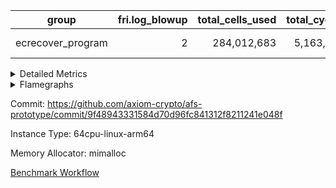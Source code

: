 | group | fri.log_blowup | total_cells_used | total_cycles | total_proof_time_ms |
| --- | --- | --- | --- | --- |
| ecrecover_program | <div style='text-align: right'>2</div>  | <div style='text-align: right'>284,012,683</div>  | <div style='text-align: right'>5,163,177</div>  | <span style="color: green">(-44.0 [-0.2%])</span> <div style='text-align: right'>26,542.0</div>  |


<details>
<summary>Detailed Metrics</summary>

| group | commit_exe_time_ms | execute_and_trace_gen_time_ms | execute_time_ms | fri.log_blowup | keygen_time_ms | num_segments | total_cells_used | total_cycles | total_proof_time_ms |
| --- | --- | --- | --- | --- | --- | --- | --- | --- | --- |
| ecrecover_program | <div style='text-align: right'>7.0</div>  | <span style="color: green">(-103.0 [-1.4%])</span> <div style='text-align: right'>7,426.0</div>  | <span style="color: green">(-49.0 [-0.9%])</span> <div style='text-align: right'>5,692.0</div>  | <div style='text-align: right'>2</div>  | <span style="color: red">(+5.0 [+2.0%])</span> <div style='text-align: right'>254.0</div>  | <div style='text-align: right'>1</div>  | <div style='text-align: right'>284,012,683</div>  | <div style='text-align: right'>5,163,177</div>  | <span style="color: green">(-44.0 [-0.2%])</span> <div style='text-align: right'>26,542.0</div>  |

| group | air_name | constraints | interactions | quotient_deg |
| --- | --- | --- | --- | --- |
| ecrecover_program | ProgramAir | <div style='text-align: right'>4</div>  | <div style='text-align: right'>1</div>  | <div style='text-align: right'>1</div>  |
| ecrecover_program | VmConnectorAir | <div style='text-align: right'>9</div>  | <div style='text-align: right'>3</div>  | <div style='text-align: right'>2</div>  |
| ecrecover_program | PersistentBoundaryAir<8> | <div style='text-align: right'>6</div>  | <div style='text-align: right'>3</div>  | <div style='text-align: right'>2</div>  |
| ecrecover_program | MemoryMerkleAir<8> | <div style='text-align: right'>40</div>  | <div style='text-align: right'>4</div>  | <div style='text-align: right'>2</div>  |
| ecrecover_program | AccessAdapterAir<2> | <div style='text-align: right'>14</div>  | <div style='text-align: right'>5</div>  | <div style='text-align: right'>2</div>  |
| ecrecover_program | AccessAdapterAir<4> | <div style='text-align: right'>14</div>  | <div style='text-align: right'>5</div>  | <div style='text-align: right'>2</div>  |
| ecrecover_program | AccessAdapterAir<8> | <div style='text-align: right'>14</div>  | <div style='text-align: right'>5</div>  | <div style='text-align: right'>2</div>  |
| ecrecover_program | AccessAdapterAir<16> | <div style='text-align: right'>14</div>  | <div style='text-align: right'>5</div>  | <div style='text-align: right'>2</div>  |
| ecrecover_program | AccessAdapterAir<32> | <div style='text-align: right'>14</div>  | <div style='text-align: right'>5</div>  | <div style='text-align: right'>2</div>  |
| ecrecover_program | AccessAdapterAir<64> | <div style='text-align: right'>14</div>  | <div style='text-align: right'>5</div>  | <div style='text-align: right'>2</div>  |
| ecrecover_program | VmAirWrapper<Rv32VecHeapAdapterAir<1, 2, 2, 32, 32>, FieldExpressionCoreAir> | <div style='text-align: right'>449</div>  | <div style='text-align: right'>411</div>  | <div style='text-align: right'>2</div>  |
| ecrecover_program | VmAirWrapper<Rv32VecHeapAdapterAir<2, 2, 2, 32, 32>, FieldExpressionCoreAir> | <div style='text-align: right'>456</div>  | <div style='text-align: right'>422</div>  | <div style='text-align: right'>2</div>  |
| ecrecover_program | KeccakVmAir | <div style='text-align: right'>4,571</div>  | <div style='text-align: right'>321</div>  | <div style='text-align: right'>2</div>  |
| ecrecover_program | VmAirWrapper<Rv32IsEqualModAdapterAir<2, 1, 32, 32>, ModularIsEqualCoreAir<32, 4, 8> | <div style='text-align: right'>223</div>  | <div style='text-align: right'>25</div>  | <div style='text-align: right'>2</div>  |
| ecrecover_program | VmAirWrapper<Rv32VecHeapAdapterAir<2, 1, 1, 32, 32>, ModularMulDivCoreAir> | <div style='text-align: right'>188</div>  | <div style='text-align: right'>156</div>  | <div style='text-align: right'>2</div>  |
| ecrecover_program | VmAirWrapper<Rv32VecHeapAdapterAir<2, 1, 1, 32, 32>, ModularAddSubCoreAir> | <div style='text-align: right'>126</div>  | <div style='text-align: right'>94</div>  | <div style='text-align: right'>2</div>  |
| ecrecover_program | VmAirWrapper<Rv32HintStoreAdapterAir, Rv32HintStoreCoreAir> | <div style='text-align: right'>17</div>  | <div style='text-align: right'>15</div>  | <div style='text-align: right'>2</div>  |
| ecrecover_program | VmAirWrapper<Rv32MultAdapterAir, DivRemCoreAir<4, 8> | <div style='text-align: right'>88</div>  | <div style='text-align: right'>25</div>  | <div style='text-align: right'>2</div>  |
| ecrecover_program | VmAirWrapper<Rv32MultAdapterAir, MulHCoreAir<4, 8> | <div style='text-align: right'>38</div>  | <div style='text-align: right'>24</div>  | <div style='text-align: right'>2</div>  |
| ecrecover_program | VmAirWrapper<Rv32MultAdapterAir, MultiplicationCoreAir<4, 8> | <div style='text-align: right'>26</div>  | <div style='text-align: right'>19</div>  | <div style='text-align: right'>2</div>  |
| ecrecover_program | RangeTupleCheckerAir<2> | <div style='text-align: right'>4</div>  | <div style='text-align: right'>1</div>  | <div style='text-align: right'>1</div>  |
| ecrecover_program | VmAirWrapper<Rv32RdWriteAdapterAir, Rv32AuipcCoreAir> | <div style='text-align: right'>15</div>  | <div style='text-align: right'>11</div>  | <div style='text-align: right'>2</div>  |
| ecrecover_program | VmAirWrapper<Rv32JalrAdapterAir, Rv32JalrCoreAir> | <div style='text-align: right'>20</div>  | <div style='text-align: right'>16</div>  | <div style='text-align: right'>2</div>  |
| ecrecover_program | VmAirWrapper<Rv32CondRdWriteAdapterAir, Rv32JalLuiCoreAir> | <div style='text-align: right'>22</div>  | <div style='text-align: right'>10</div>  | <div style='text-align: right'>2</div>  |
| ecrecover_program | VmAirWrapper<Rv32BranchAdapterAir, BranchLessThanCoreAir<4, 8> | <div style='text-align: right'>41</div>  | <div style='text-align: right'>13</div>  | <div style='text-align: right'>2</div>  |
| ecrecover_program | VmAirWrapper<Rv32BranchAdapterAir, BranchEqualCoreAir<4> | <div style='text-align: right'>25</div>  | <div style='text-align: right'>11</div>  | <div style='text-align: right'>2</div>  |
| ecrecover_program | VmAirWrapper<Rv32LoadStoreAdapterAir, LoadSignExtendCoreAir<4, 8> | <div style='text-align: right'>33</div>  | <div style='text-align: right'>18</div>  | <div style='text-align: right'>2</div>  |
| ecrecover_program | VmAirWrapper<Rv32LoadStoreAdapterAir, LoadStoreCoreAir<4> | <div style='text-align: right'>38</div>  | <div style='text-align: right'>17</div>  | <div style='text-align: right'>2</div>  |
| ecrecover_program | VmAirWrapper<Rv32BaseAluAdapterAir, ShiftCoreAir<4, 8> | <div style='text-align: right'>90</div>  | <div style='text-align: right'>23</div>  | <div style='text-align: right'>2</div>  |
| ecrecover_program | VmAirWrapper<Rv32BaseAluAdapterAir, LessThanCoreAir<4, 8> | <div style='text-align: right'>39</div>  | <div style='text-align: right'>17</div>  | <div style='text-align: right'>2</div>  |
| ecrecover_program | VmAirWrapper<Rv32BaseAluAdapterAir, BaseAluCoreAir<4, 8> | <div style='text-align: right'>43</div>  | <div style='text-align: right'>19</div>  | <div style='text-align: right'>2</div>  |
| ecrecover_program | BitwiseOperationLookupAir<8> | <div style='text-align: right'>4</div>  | <div style='text-align: right'>2</div>  | <div style='text-align: right'>2</div>  |
| ecrecover_program | PhantomAir | <div style='text-align: right'>5</div>  | <div style='text-align: right'>3</div>  | <div style='text-align: right'>2</div>  |
| ecrecover_program | Poseidon2VmAir<BabyBearParameters> | <div style='text-align: right'>525</div>  | <div style='text-align: right'>32</div>  | <div style='text-align: right'>2</div>  |
| ecrecover_program | VariableRangeCheckerAir | <div style='text-align: right'>4</div>  | <div style='text-align: right'>1</div>  | <div style='text-align: right'>1</div>  |

| group | chip_name | rows_used |
| --- | --- | --- |
| ecrecover_program | ProgramChip | <div style='text-align: right'>16,082</div>  |
| ecrecover_program | VmConnectorAir | <div style='text-align: right'>2</div>  |
| ecrecover_program | Boundary | <div style='text-align: right'>63,462</div>  |
| ecrecover_program | Merkle | <div style='text-align: right'>63,802</div>  |
| ecrecover_program | AccessAdapter<2> | <div style='text-align: right'>650</div>  |
| ecrecover_program | AccessAdapter<4> | <div style='text-align: right'>364</div>  |
| ecrecover_program | AccessAdapter<8> | <div style='text-align: right'>253,590</div>  |
| ecrecover_program | AccessAdapter<16> | <div style='text-align: right'>95,140</div>  |
| ecrecover_program | AccessAdapter<32> | <div style='text-align: right'>47,570</div>  |
| ecrecover_program | <Rv32VecHeapAdapterAir<1, 2, 2, 32, 32>,FieldExpressionCoreAir> | <div style='text-align: right'>2,556</div>  |
| ecrecover_program | <Rv32VecHeapAdapterAir<2, 2, 2, 32, 32>,FieldExpressionCoreAir> | <div style='text-align: right'>2,551</div>  |
| ecrecover_program | KeccakVmAir | <div style='text-align: right'>120</div>  |
| ecrecover_program | <Rv32IsEqualModAdapterAir<2, 1, 32, 32>,ModularIsEqualCoreAir<32, 4, 8>> | <div style='text-align: right'>16,045</div>  |
| ecrecover_program | <Rv32VecHeapAdapterAir<2, 1, 1, 32, 32>,ModularMulDivCoreAir> | <div style='text-align: right'>26</div>  |
| ecrecover_program | <Rv32VecHeapAdapterAir<2, 1, 1, 32, 32>,ModularAddSubCoreAir> | <div style='text-align: right'>1,281</div>  |
| ecrecover_program | <Rv32HintStoreAdapterAir,Rv32HintStoreCoreAir> | <div style='text-align: right'>174</div>  |
| ecrecover_program | <Rv32MultAdapterAir,MulHCoreAir<4, 8>> | <div style='text-align: right'>184,740</div>  |
| ecrecover_program | <Rv32MultAdapterAir,MultiplicationCoreAir<4, 8>> | <div style='text-align: right'>195,166</div>  |
| ecrecover_program | RangeTupleCheckerAir<2> | <div style='text-align: right'>524,288</div>  |
| ecrecover_program | <Rv32RdWriteAdapterAir,Rv32AuipcCoreAir> | <div style='text-align: right'>34,858</div>  |
| ecrecover_program | <Rv32JalrAdapterAir,Rv32JalrCoreAir> | <div style='text-align: right'>69,726</div>  |
| ecrecover_program | <Rv32CondRdWriteAdapterAir,Rv32JalLuiCoreAir> | <div style='text-align: right'>32,470</div>  |
| ecrecover_program | <Rv32BranchAdapterAir,BranchLessThanCoreAir<4, 8>> | <div style='text-align: right'>162,420</div>  |
| ecrecover_program | <Rv32BranchAdapterAir,BranchEqualCoreAir<4>> | <div style='text-align: right'>257,923</div>  |
| ecrecover_program | <Rv32LoadStoreAdapterAir,LoadSignExtendCoreAir<4, 8>> | <div style='text-align: right'>74,687</div>  |
| ecrecover_program | <Rv32LoadStoreAdapterAir,LoadStoreCoreAir<4>> | <div style='text-align: right'>1,252,746</div>  |
| ecrecover_program | <Rv32BaseAluAdapterAir,ShiftCoreAir<4, 8>> | <div style='text-align: right'>516,041</div>  |
| ecrecover_program | <Rv32BaseAluAdapterAir,LessThanCoreAir<4, 8>> | <div style='text-align: right'>324,183</div>  |
| ecrecover_program | <Rv32BaseAluAdapterAir,BaseAluCoreAir<4, 8>> | <div style='text-align: right'>2,032,886</div>  |
| ecrecover_program | BitwiseOperationLookupAir<8> | <div style='text-align: right'>65,536</div>  |
| ecrecover_program | PhantomAir | <div style='text-align: right'>2,675</div>  |
| ecrecover_program | Poseidon2VmAir<BabyBearParameters> | <div style='text-align: right'>127,264</div>  |
| ecrecover_program | VariableRangeCheckerAir | <div style='text-align: right'>262,144</div>  |

| group | dsl_ir | opcode | frequency |
| --- | --- | --- | --- |
| ecrecover_program |  | ADD | <div style='text-align: right'>1,496,612</div>  |
| ecrecover_program |  | AND | <div style='text-align: right'>314,883</div>  |
| ecrecover_program |  | AUIPC | <div style='text-align: right'>34,858</div>  |
| ecrecover_program |  | BEQ | <div style='text-align: right'>107,196</div>  |
| ecrecover_program |  | BGE | <div style='text-align: right'>9,005</div>  |
| ecrecover_program |  | BGEU | <div style='text-align: right'>5,265</div>  |
| ecrecover_program |  | BLT | <div style='text-align: right'>67</div>  |
| ecrecover_program |  | BLTU | <div style='text-align: right'>148,083</div>  |
| ecrecover_program |  | BNE | <div style='text-align: right'>150,727</div>  |
| ecrecover_program |  | EcAddNe | <div style='text-align: right'>2,551</div>  |
| ecrecover_program |  | EcDouble | <div style='text-align: right'>2,556</div>  |
| ecrecover_program |  | HINT_STOREW | <div style='text-align: right'>174</div>  |
| ecrecover_program |  | IS_EQ | <div style='text-align: right'>16,049</div>  |
| ecrecover_program |  | JAL | <div style='text-align: right'>16,025</div>  |
| ecrecover_program |  | JALR | <div style='text-align: right'>69,726</div>  |
| ecrecover_program |  | KECCAK256 | <div style='text-align: right'>5</div>  |
| ecrecover_program |  | LOADB | <div style='text-align: right'>74,682</div>  |
| ecrecover_program |  | LOADBU | <div style='text-align: right'>13,230</div>  |
| ecrecover_program |  | LOADH | <div style='text-align: right'>5</div>  |
| ecrecover_program |  | LOADW | <div style='text-align: right'>540,417</div>  |
| ecrecover_program |  | LUI | <div style='text-align: right'>16,445</div>  |
| ecrecover_program |  | MUL | <div style='text-align: right'>195,166</div>  |
| ecrecover_program |  | MULHU | <div style='text-align: right'>184,740</div>  |
| ecrecover_program |  | ModularAddSub | <div style='text-align: right'>1,292</div>  |
| ecrecover_program |  | ModularMulDiv | <div style='text-align: right'>27</div>  |
| ecrecover_program |  | OR | <div style='text-align: right'>199,290</div>  |
| ecrecover_program |  | PHANTOM | <div style='text-align: right'>2,675</div>  |
| ecrecover_program |  | SETUP_ISEQ | <div style='text-align: right'>2</div>  |
| ecrecover_program |  | SLL | <div style='text-align: right'>249,569</div>  |
| ecrecover_program |  | SLTU | <div style='text-align: right'>324,183</div>  |
| ecrecover_program |  | SRA | <div style='text-align: right'>2,562</div>  |
| ecrecover_program |  | SRL | <div style='text-align: right'>263,910</div>  |
| ecrecover_program |  | STOREB | <div style='text-align: right'>115,531</div>  |
| ecrecover_program |  | STOREH | <div style='text-align: right'>10</div>  |
| ecrecover_program |  | STOREW | <div style='text-align: right'>583,558</div>  |
| ecrecover_program |  | SUB | <div style='text-align: right'>17,421</div>  |
| ecrecover_program |  | XOR | <div style='text-align: right'>4,680</div>  |

| group | air_name | dsl_ir | opcode | cells_used |
| --- | --- | --- | --- | --- |
| ecrecover_program | <Rv32BaseAluAdapterAir,BaseAluCoreAir<4, 8>> |  | ADD | <div style='text-align: right'>53,878,032</div>  |
| ecrecover_program | AccessAdapter<8> |  | ADD | <div style='text-align: right'>51</div>  |
| ecrecover_program | Boundary |  | ADD | <div style='text-align: right'>120</div>  |
| ecrecover_program | Merkle |  | ADD | <div style='text-align: right'>64</div>  |
| ecrecover_program | <Rv32BaseAluAdapterAir,BaseAluCoreAir<4, 8>> |  | AND | <div style='text-align: right'>11,335,788</div>  |
| ecrecover_program | <Rv32RdWriteAdapterAir,Rv32AuipcCoreAir> |  | AUIPC | <div style='text-align: right'>732,018</div>  |
| ecrecover_program | AccessAdapter<8> |  | AUIPC | <div style='text-align: right'>34</div>  |
| ecrecover_program | Boundary |  | AUIPC | <div style='text-align: right'>80</div>  |
| ecrecover_program | Merkle |  | AUIPC | <div style='text-align: right'>3,456</div>  |
| ecrecover_program | <Rv32BranchAdapterAir,BranchEqualCoreAir<4>> |  | BEQ | <div style='text-align: right'>2,787,096</div>  |
| ecrecover_program | <Rv32BranchAdapterAir,BranchLessThanCoreAir<4, 8>> |  | BGE | <div style='text-align: right'>288,160</div>  |
| ecrecover_program | <Rv32BranchAdapterAir,BranchLessThanCoreAir<4, 8>> |  | BGEU | <div style='text-align: right'>168,480</div>  |
| ecrecover_program | <Rv32BranchAdapterAir,BranchLessThanCoreAir<4, 8>> |  | BLT | <div style='text-align: right'>2,144</div>  |
| ecrecover_program | <Rv32BranchAdapterAir,BranchLessThanCoreAir<4, 8>> |  | BLTU | <div style='text-align: right'>4,738,656</div>  |
| ecrecover_program | <Rv32BranchAdapterAir,BranchEqualCoreAir<4>> |  | BNE | <div style='text-align: right'>3,918,902</div>  |
| ecrecover_program | <Rv32VecHeapAdapterAir<2, 2, 2, 32, 32>,FieldExpressionCoreAir> |  | EcAddNe | <div style='text-align: right'>1,579,069</div>  |
| ecrecover_program | AccessAdapter<16> |  | EcAddNe | <div style='text-align: right'>255,300</div>  |
| ecrecover_program | AccessAdapter<32> |  | EcAddNe | <div style='text-align: right'>209,346</div>  |
| ecrecover_program | AccessAdapter<8> |  | EcAddNe | <div style='text-align: right'>347,106</div>  |
| ecrecover_program | Boundary |  | EcAddNe | <div style='text-align: right'>240</div>  |
| ecrecover_program | Merkle |  | EcAddNe | <div style='text-align: right'>256</div>  |
| ecrecover_program | <Rv32VecHeapAdapterAir<1, 2, 2, 32, 32>,FieldExpressionCoreAir> |  | EcDouble | <div style='text-align: right'>1,387,908</div>  |
| ecrecover_program | AccessAdapter<16> |  | EcDouble | <div style='text-align: right'>127,750</div>  |
| ecrecover_program | AccessAdapter<32> |  | EcDouble | <div style='text-align: right'>104,755</div>  |
| ecrecover_program | AccessAdapter<8> |  | EcDouble | <div style='text-align: right'>173,740</div>  |
| ecrecover_program | <Rv32HintStoreAdapterAir,Rv32HintStoreCoreAir> |  | HINT_STOREW | <div style='text-align: right'>4,524</div>  |
| ecrecover_program | AccessAdapter<8> |  | HINT_STOREW | <div style='text-align: right'>1,513</div>  |
| ecrecover_program | Boundary |  | HINT_STOREW | <div style='text-align: right'>3,560</div>  |
| ecrecover_program | Merkle |  | HINT_STOREW | <div style='text-align: right'>6,208</div>  |
| ecrecover_program | <Rv32IsEqualModAdapterAir<2, 1, 32, 32>,ModularIsEqualCoreAir<32, 4, 8>> |  | IS_EQ | <div style='text-align: right'>2,664,134</div>  |
| ecrecover_program | AccessAdapter<16> |  | IS_EQ | <div style='text-align: right'>675,250</div>  |
| ecrecover_program | AccessAdapter<32> |  | IS_EQ | <div style='text-align: right'>553,705</div>  |
| ecrecover_program | AccessAdapter<8> |  | IS_EQ | <div style='text-align: right'>918,272</div>  |
| ecrecover_program | Boundary |  | IS_EQ | <div style='text-align: right'>160</div>  |
| ecrecover_program | Merkle |  | IS_EQ | <div style='text-align: right'>576</div>  |
| ecrecover_program | <Rv32CondRdWriteAdapterAir,Rv32JalLuiCoreAir> |  | JAL | <div style='text-align: right'>288,450</div>  |
| ecrecover_program | <Rv32JalrAdapterAir,Rv32JalrCoreAir> |  | JALR | <div style='text-align: right'>1,952,328</div>  |
| ecrecover_program | AccessAdapter<2> |  | KECCAK256 | <div style='text-align: right'>3,575</div>  |
| ecrecover_program | AccessAdapter<4> |  | KECCAK256 | <div style='text-align: right'>2,145</div>  |
| ecrecover_program | KeccakVmAir |  | KECCAK256 | <div style='text-align: right'>379,680</div>  |
| ecrecover_program | <Rv32LoadStoreAdapterAir,LoadSignExtendCoreAir<4, 8>> |  | LOADB | <div style='text-align: right'>2,613,870</div>  |
| ecrecover_program | <Rv32LoadStoreAdapterAir,LoadStoreCoreAir<4>> |  | LOADBU | <div style='text-align: right'>529,200</div>  |
| ecrecover_program | AccessAdapter<8> |  | LOADBU | <div style='text-align: right'>697</div>  |
| ecrecover_program | Boundary |  | LOADBU | <div style='text-align: right'>1,640</div>  |
| ecrecover_program | Merkle |  | LOADBU | <div style='text-align: right'>2,880</div>  |
| ecrecover_program | <Rv32LoadStoreAdapterAir,LoadSignExtendCoreAir<4, 8>> |  | LOADH | <div style='text-align: right'>175</div>  |
| ecrecover_program | <Rv32LoadStoreAdapterAir,LoadStoreCoreAir<4>> |  | LOADW | <div style='text-align: right'>21,616,680</div>  |
| ecrecover_program | AccessAdapter<16> |  | LOADW | <div style='text-align: right'>643,350</div>  |
| ecrecover_program | AccessAdapter<32> |  | LOADW | <div style='text-align: right'>527,547</div>  |
| ecrecover_program | AccessAdapter<8> |  | LOADW | <div style='text-align: right'>997,628</div>  |
| ecrecover_program | Boundary |  | LOADW | <div style='text-align: right'>288,640</div>  |
| ecrecover_program | Merkle |  | LOADW | <div style='text-align: right'>383,040</div>  |
| ecrecover_program | <Rv32CondRdWriteAdapterAir,Rv32JalLuiCoreAir> |  | LUI | <div style='text-align: right'>296,010</div>  |
| ecrecover_program | AccessAdapter<8> |  | LUI | <div style='text-align: right'>17</div>  |
| ecrecover_program | Boundary |  | LUI | <div style='text-align: right'>40</div>  |
| ecrecover_program | <Rv32MultAdapterAir,MultiplicationCoreAir<4, 8>> |  | MUL | <div style='text-align: right'>6,050,146</div>  |
| ecrecover_program | <Rv32MultAdapterAir,MulHCoreAir<4, 8>> |  | MULHU | <div style='text-align: right'>7,204,860</div>  |
| ecrecover_program | <Rv32VecHeapAdapterAir<2, 1, 1, 32, 32>,ModularAddSubCoreAir> |  | ModularAddSub | <div style='text-align: right'>257,108</div>  |
| ecrecover_program | AccessAdapter<16> |  | ModularAddSub | <div style='text-align: right'>129,200</div>  |
| ecrecover_program | AccessAdapter<32> |  | ModularAddSub | <div style='text-align: right'>105,944</div>  |
| ecrecover_program | AccessAdapter<4> |  | ModularAddSub | <div style='text-align: right'>221</div>  |
| ecrecover_program | AccessAdapter<8> |  | ModularAddSub | <div style='text-align: right'>175,746</div>  |
| ecrecover_program | Boundary |  | ModularAddSub | <div style='text-align: right'>720</div>  |
| ecrecover_program | Merkle |  | ModularAddSub | <div style='text-align: right'>2,624</div>  |
| ecrecover_program | <Rv32VecHeapAdapterAir<2, 1, 1, 32, 32>,ModularMulDivCoreAir> |  | ModularMulDiv | <div style='text-align: right'>7,047</div>  |
| ecrecover_program | AccessAdapter<16> |  | ModularMulDiv | <div style='text-align: right'>1,750</div>  |
| ecrecover_program | AccessAdapter<32> |  | ModularMulDiv | <div style='text-align: right'>1,435</div>  |
| ecrecover_program | AccessAdapter<8> |  | ModularMulDiv | <div style='text-align: right'>2,380</div>  |
| ecrecover_program | <Rv32BaseAluAdapterAir,BaseAluCoreAir<4, 8>> |  | OR | <div style='text-align: right'>7,174,440</div>  |
| ecrecover_program | AccessAdapter<8> |  | OR | <div style='text-align: right'>34</div>  |
| ecrecover_program | Boundary |  | OR | <div style='text-align: right'>80</div>  |
| ecrecover_program | Merkle |  | OR | <div style='text-align: right'>64</div>  |
| ecrecover_program | PhantomAir |  | PHANTOM | <div style='text-align: right'>16,050</div>  |
| ecrecover_program | <Rv32IsEqualModAdapterAir<2, 1, 32, 32>,ModularIsEqualCoreAir<32, 4, 8>> |  | SETUP_ISEQ | <div style='text-align: right'>332</div>  |
| ecrecover_program | <Rv32BaseAluAdapterAir,ShiftCoreAir<4, 8>> |  | SLL | <div style='text-align: right'>13,227,157</div>  |
| ecrecover_program | <Rv32BaseAluAdapterAir,LessThanCoreAir<4, 8>> |  | SLTU | <div style='text-align: right'>11,994,771</div>  |
| ecrecover_program | <Rv32BaseAluAdapterAir,ShiftCoreAir<4, 8>> |  | SRA | <div style='text-align: right'>135,786</div>  |
| ecrecover_program | <Rv32BaseAluAdapterAir,ShiftCoreAir<4, 8>> |  | SRL | <div style='text-align: right'>13,987,230</div>  |
| ecrecover_program | AccessAdapter<8> |  | SRL | <div style='text-align: right'>17</div>  |
| ecrecover_program | Boundary |  | SRL | <div style='text-align: right'>40</div>  |
| ecrecover_program | <Rv32LoadStoreAdapterAir,LoadStoreCoreAir<4>> |  | STOREB | <div style='text-align: right'>4,621,240</div>  |
| ecrecover_program | AccessAdapter<16> |  | STOREB | <div style='text-align: right'>107,175</div>  |
| ecrecover_program | AccessAdapter<32> |  | STOREB | <div style='text-align: right'>175,767</div>  |
| ecrecover_program | AccessAdapter<8> |  | STOREB | <div style='text-align: right'>154,156</div>  |
| ecrecover_program | Boundary |  | STOREB | <div style='text-align: right'>191,240</div>  |
| ecrecover_program | Merkle |  | STOREB | <div style='text-align: right'>515,328</div>  |
| ecrecover_program | <Rv32LoadStoreAdapterAir,LoadStoreCoreAir<4>> |  | STOREH | <div style='text-align: right'>400</div>  |
| ecrecover_program | <Rv32LoadStoreAdapterAir,LoadStoreCoreAir<4>> |  | STOREW | <div style='text-align: right'>23,342,320</div>  |
| ecrecover_program | AccessAdapter<16> |  | STOREW | <div style='text-align: right'>437,900</div>  |
| ecrecover_program | AccessAdapter<2> |  | STOREW | <div style='text-align: right'>2,860</div>  |
| ecrecover_program | AccessAdapter<32> |  | STOREW | <div style='text-align: right'>271,215</div>  |
| ecrecover_program | AccessAdapter<4> |  | STOREW | <div style='text-align: right'>1,716</div>  |
| ecrecover_program | AccessAdapter<8> |  | STOREW | <div style='text-align: right'>1,001,062</div>  |
| ecrecover_program | Boundary |  | STOREW | <div style='text-align: right'>782,680</div>  |
| ecrecover_program | Merkle |  | STOREW | <div style='text-align: right'>1,127,104</div>  |
| ecrecover_program | <Rv32BaseAluAdapterAir,BaseAluCoreAir<4, 8>> |  | SUB | <div style='text-align: right'>627,156</div>  |
| ecrecover_program | <Rv32BaseAluAdapterAir,BaseAluCoreAir<4, 8>> |  | XOR | <div style='text-align: right'>168,480</div>  |

| group | air_name | segment | cells | main_cols | perm_cols | prep_cols | rows |
| --- | --- | --- | --- | --- | --- | --- | --- |
| ecrecover_program | ProgramAir | 0 | <div style='text-align: right'>294,912</div>  | <div style='text-align: right'>10</div>  | <div style='text-align: right'>8</div>  |  | <div style='text-align: right'>16,384</div>  |
| ecrecover_program | VmConnectorAir | 0 | <div style='text-align: right'>32</div>  | <div style='text-align: right'>4</div>  | <div style='text-align: right'>12</div>  | <div style='text-align: right'>1</div>  | <div style='text-align: right'>2</div>  |
| ecrecover_program | PersistentBoundaryAir<8> | 0 | <div style='text-align: right'>2,097,152</div>  | <div style='text-align: right'>20</div>  | <div style='text-align: right'>12</div>  |  | <div style='text-align: right'>65,536</div>  |
| ecrecover_program | MemoryMerkleAir<8> | 0 | <div style='text-align: right'>3,407,872</div>  | <div style='text-align: right'>32</div>  | <div style='text-align: right'>20</div>  |  | <div style='text-align: right'>65,536</div>  |
| ecrecover_program | AccessAdapterAir<2> | 0 | <div style='text-align: right'>35,840</div>  | <div style='text-align: right'>11</div>  | <div style='text-align: right'>24</div>  |  | <div style='text-align: right'>1,024</div>  |
| ecrecover_program | AccessAdapterAir<4> | 0 | <div style='text-align: right'>18,944</div>  | <div style='text-align: right'>13</div>  | <div style='text-align: right'>24</div>  |  | <div style='text-align: right'>512</div>  |
| ecrecover_program | AccessAdapterAir<8> | 0 | <div style='text-align: right'>10,747,904</div>  | <div style='text-align: right'>17</div>  | <div style='text-align: right'>24</div>  |  | <div style='text-align: right'>262,144</div>  |
| ecrecover_program | AccessAdapterAir<16> | 0 | <div style='text-align: right'>6,422,528</div>  | <div style='text-align: right'>25</div>  | <div style='text-align: right'>24</div>  |  | <div style='text-align: right'>131,072</div>  |
| ecrecover_program | AccessAdapterAir<32> | 0 | <div style='text-align: right'>4,259,840</div>  | <div style='text-align: right'>41</div>  | <div style='text-align: right'>24</div>  |  | <div style='text-align: right'>65,536</div>  |
| ecrecover_program | VmAirWrapper<Rv32VecHeapAdapterAir<1, 2, 2, 32, 32>, FieldExpressionCoreAir> | 0 | <div style='text-align: right'>5,615,616</div>  | <div style='text-align: right'>543</div>  | <div style='text-align: right'>828</div>  |  | <div style='text-align: right'>4,096</div>  |
| ecrecover_program | VmAirWrapper<Rv32VecHeapAdapterAir<2, 2, 2, 32, 32>, FieldExpressionCoreAir> | 0 | <div style='text-align: right'>6,008,832</div>  | <div style='text-align: right'>619</div>  | <div style='text-align: right'>848</div>  |  | <div style='text-align: right'>4,096</div>  |
| ecrecover_program | KeccakVmAir | 0 | <div style='text-align: right'>569,856</div>  | <div style='text-align: right'>3,164</div>  | <div style='text-align: right'>1,288</div>  |  | <div style='text-align: right'>128</div>  |
| ecrecover_program | VmAirWrapper<Rv32IsEqualModAdapterAir<2, 1, 32, 32>, ModularIsEqualCoreAir<32, 4, 8> | 0 | <div style='text-align: right'>3,637,248</div>  | <div style='text-align: right'>166</div>  | <div style='text-align: right'>56</div>  |  | <div style='text-align: right'>16,384</div>  |
| ecrecover_program | VmAirWrapper<Rv32VecHeapAdapterAir<2, 1, 1, 32, 32>, ModularMulDivCoreAir> | 0 | <div style='text-align: right'>18,464</div>  | <div style='text-align: right'>261</div>  | <div style='text-align: right'>316</div>  |  | <div style='text-align: right'>32</div>  |
| ecrecover_program | VmAirWrapper<Rv32VecHeapAdapterAir<2, 1, 1, 32, 32>, ModularAddSubCoreAir> | 0 | <div style='text-align: right'>800,768</div>  | <div style='text-align: right'>199</div>  | <div style='text-align: right'>192</div>  |  | <div style='text-align: right'>2,048</div>  |
| ecrecover_program | VmAirWrapper<Rv32HintStoreAdapterAir, Rv32HintStoreCoreAir> | 0 | <div style='text-align: right'>15,872</div>  | <div style='text-align: right'>26</div>  | <div style='text-align: right'>36</div>  |  | <div style='text-align: right'>256</div>  |
| ecrecover_program | VmAirWrapper<Rv32MultAdapterAir, MulHCoreAir<4, 8> | 0 | <div style='text-align: right'>36,438,016</div>  | <div style='text-align: right'>39</div>  | <div style='text-align: right'>100</div>  |  | <div style='text-align: right'>262,144</div>  |
| ecrecover_program | VmAirWrapper<Rv32MultAdapterAir, MultiplicationCoreAir<4, 8> | 0 | <div style='text-align: right'>29,097,984</div>  | <div style='text-align: right'>31</div>  | <div style='text-align: right'>80</div>  |  | <div style='text-align: right'>262,144</div>  |
| ecrecover_program | RangeTupleCheckerAir<2> | 0 | <div style='text-align: right'>4,718,592</div>  | <div style='text-align: right'>1</div>  | <div style='text-align: right'>8</div>  | <div style='text-align: right'>2</div>  | <div style='text-align: right'>524,288</div>  |
| ecrecover_program | VmAirWrapper<Rv32RdWriteAdapterAir, Rv32AuipcCoreAir> | 0 | <div style='text-align: right'>3,211,264</div>  | <div style='text-align: right'>21</div>  | <div style='text-align: right'>28</div>  |  | <div style='text-align: right'>65,536</div>  |
| ecrecover_program | VmAirWrapper<Rv32JalrAdapterAir, Rv32JalrCoreAir> | 0 | <div style='text-align: right'>8,388,608</div>  | <div style='text-align: right'>28</div>  | <div style='text-align: right'>36</div>  |  | <div style='text-align: right'>131,072</div>  |
| ecrecover_program | VmAirWrapper<Rv32CondRdWriteAdapterAir, Rv32JalLuiCoreAir> | 0 | <div style='text-align: right'>2,031,616</div>  | <div style='text-align: right'>18</div>  | <div style='text-align: right'>44</div>  |  | <div style='text-align: right'>32,768</div>  |
| ecrecover_program | VmAirWrapper<Rv32BranchAdapterAir, BranchLessThanCoreAir<4, 8> | 0 | <div style='text-align: right'>23,068,672</div>  | <div style='text-align: right'>32</div>  | <div style='text-align: right'>56</div>  |  | <div style='text-align: right'>262,144</div>  |
| ecrecover_program | VmAirWrapper<Rv32BranchAdapterAir, BranchEqualCoreAir<4> | 0 | <div style='text-align: right'>19,398,656</div>  | <div style='text-align: right'>26</div>  | <div style='text-align: right'>48</div>  |  | <div style='text-align: right'>262,144</div>  |
| ecrecover_program | VmAirWrapper<Rv32LoadStoreAdapterAir, LoadSignExtendCoreAir<4, 8> | 0 | <div style='text-align: right'>14,548,992</div>  | <div style='text-align: right'>35</div>  | <div style='text-align: right'>76</div>  |  | <div style='text-align: right'>131,072</div>  |
| ecrecover_program | VmAirWrapper<Rv32LoadStoreAdapterAir, LoadStoreCoreAir<4> | 0 | <div style='text-align: right'>234,881,024</div>  | <div style='text-align: right'>40</div>  | <div style='text-align: right'>72</div>  |  | <div style='text-align: right'>2,097,152</div>  |
| ecrecover_program | VmAirWrapper<Rv32BaseAluAdapterAir, ShiftCoreAir<4, 8> | 0 | <div style='text-align: right'>55,050,240</div>  | <div style='text-align: right'>53</div>  | <div style='text-align: right'>52</div>  |  | <div style='text-align: right'>524,288</div>  |
| ecrecover_program | VmAirWrapper<Rv32BaseAluAdapterAir, LessThanCoreAir<4, 8> | 0 | <div style='text-align: right'>40,370,176</div>  | <div style='text-align: right'>37</div>  | <div style='text-align: right'>40</div>  |  | <div style='text-align: right'>524,288</div>  |
| ecrecover_program | VmAirWrapper<Rv32BaseAluAdapterAir, BaseAluCoreAir<4, 8> | 0 | <div style='text-align: right'>243,269,632</div>  | <div style='text-align: right'>36</div>  | <div style='text-align: right'>80</div>  |  | <div style='text-align: right'>2,097,152</div>  |
| ecrecover_program | BitwiseOperationLookupAir<8> | 0 | <div style='text-align: right'>655,360</div>  | <div style='text-align: right'>2</div>  | <div style='text-align: right'>8</div>  | <div style='text-align: right'>3</div>  | <div style='text-align: right'>65,536</div>  |
| ecrecover_program | PhantomAir | 0 | <div style='text-align: right'>73,728</div>  | <div style='text-align: right'>6</div>  | <div style='text-align: right'>12</div>  |  | <div style='text-align: right'>4,096</div>  |
| ecrecover_program | Poseidon2VmAir<BabyBearParameters> | 0 | <div style='text-align: right'>82,182,144</div>  | <div style='text-align: right'>559</div>  | <div style='text-align: right'>68</div>  |  | <div style='text-align: right'>131,072</div>  |
| ecrecover_program | VariableRangeCheckerAir | 0 | <div style='text-align: right'>2,359,296</div>  | <div style='text-align: right'>1</div>  | <div style='text-align: right'>8</div>  | <div style='text-align: right'>2</div>  | <div style='text-align: right'>262,144</div>  |

| group | segment | execute_and_trace_gen_time_ms | stark_prove_excluding_trace_time_ms | total_cells |
| --- | --- | --- | --- | --- |
| ecrecover_program | 0 | <span style="color: green">(-39.0 [-2.0%])</span> <div style='text-align: right'>1,883.0</div>  | <span style="color: red">(+98.0 [+0.6%])</span> <div style='text-align: right'>17,233.0</div>  | <div style='text-align: right'>843,704,289</div>  |

</details>



<details>
<summary>Flamegraphs</summary>

[![](https://axiom-public-data-sandbox-us-east-1.s3.us-east-1.amazonaws.com/benchmark/github/flamegraphs/9f48943331584d70d96fc841312f8211241e048f/ecrecover-2-2-64cpu-linux-arm64-mimalloc-ecrecover_program.dsl_ir.opcode.air_name.cells_used.reverse.svg)](https://axiom-public-data-sandbox-us-east-1.s3.us-east-1.amazonaws.com/benchmark/github/flamegraphs/9f48943331584d70d96fc841312f8211241e048f/ecrecover-2-2-64cpu-linux-arm64-mimalloc-ecrecover_program.dsl_ir.opcode.air_name.cells_used.reverse.svg)
[![](https://axiom-public-data-sandbox-us-east-1.s3.us-east-1.amazonaws.com/benchmark/github/flamegraphs/9f48943331584d70d96fc841312f8211241e048f/ecrecover-2-2-64cpu-linux-arm64-mimalloc-ecrecover_program.dsl_ir.opcode.air_name.cells_used.svg)](https://axiom-public-data-sandbox-us-east-1.s3.us-east-1.amazonaws.com/benchmark/github/flamegraphs/9f48943331584d70d96fc841312f8211241e048f/ecrecover-2-2-64cpu-linux-arm64-mimalloc-ecrecover_program.dsl_ir.opcode.air_name.cells_used.svg)
[![](https://axiom-public-data-sandbox-us-east-1.s3.us-east-1.amazonaws.com/benchmark/github/flamegraphs/9f48943331584d70d96fc841312f8211241e048f/ecrecover-2-2-64cpu-linux-arm64-mimalloc-ecrecover_program.dsl_ir.opcode.frequency.reverse.svg)](https://axiom-public-data-sandbox-us-east-1.s3.us-east-1.amazonaws.com/benchmark/github/flamegraphs/9f48943331584d70d96fc841312f8211241e048f/ecrecover-2-2-64cpu-linux-arm64-mimalloc-ecrecover_program.dsl_ir.opcode.frequency.reverse.svg)
[![](https://axiom-public-data-sandbox-us-east-1.s3.us-east-1.amazonaws.com/benchmark/github/flamegraphs/9f48943331584d70d96fc841312f8211241e048f/ecrecover-2-2-64cpu-linux-arm64-mimalloc-ecrecover_program.dsl_ir.opcode.frequency.svg)](https://axiom-public-data-sandbox-us-east-1.s3.us-east-1.amazonaws.com/benchmark/github/flamegraphs/9f48943331584d70d96fc841312f8211241e048f/ecrecover-2-2-64cpu-linux-arm64-mimalloc-ecrecover_program.dsl_ir.opcode.frequency.svg)

</details>

Commit: https://github.com/axiom-crypto/afs-prototype/commit/9f48943331584d70d96fc841312f8211241e048f

Instance Type: 64cpu-linux-arm64

Memory Allocator: mimalloc

[Benchmark Workflow](https://github.com/axiom-crypto/afs-prototype/actions/runs/12185759592)
